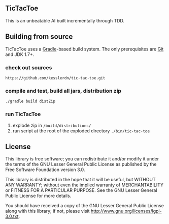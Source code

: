 ## TicTacToe
This is an unbeatable AI built incrementally through TDD.

## Building from source
TicTacToe uses a [Gradle](http://www.gradle.org/)-based build system. The only
prerequisites are [Git](https://github.com/) and JDK 1.7+.

### check out sources
`https://github.com/kesslerdn/tic-tac-toe.git`

### compile and test, build all jars, distribution zip
`./gradle build distZip`

### run TicTacToe
1. explode zip in `/build/distributions/`
2. run script at the root of the exploded directory `./bin/tic-tac-toe`

## License
This library is free software; you can redistribute it and/or
modify it under the terms of the GNU Lesser General Public
License as published by the Free Software Foundation version 3.0.

This library is distributed in the hope that it will be useful,
but WITHOUT ANY WARRANTY; without even the implied warranty of
MERCHANTABILITY or FITNESS FOR A PARTICULAR PURPOSE.  See the GNU
Lesser General Public License for more details.

You should have received a copy of the GNU Lesser General Public
License along with this library; if not, please visit 
http://www.gnu.org/licenses/lgpl-3.0.txt.
